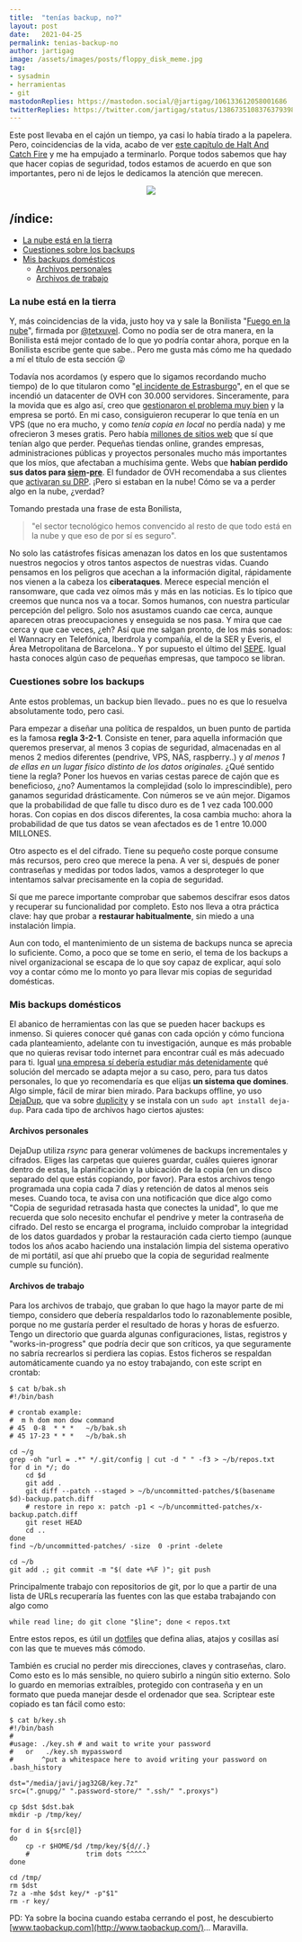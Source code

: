 ```yaml
---
title:  "tenías backup, no?"
layout: post
date:   2021-04-25
permalink: tenias-backup-no
author: jartigag
image: /assets/images/posts/floppy_disk_meme.jpg
tag:
- sysadmin
- herramientas
- git
mastodonReplies: https://mastodon.social/@jartigag/106133612058001686
twitterReplies: https://twitter.com/jartigag/status/1386735108376379398
---
```


Este post llevaba en el cajón un tiempo, ya casi lo había tirado a la papelera.
Pero, coincidencias de la vida, acabo de ver [este capítulo de Halt And Catch Fire](https://youtu.be/g4I4r9mkkNA) y me ha empujado a terminarlo.
Porque todos sabemos que hay que hacer copias de seguridad, todos estamos de acuerdo en que son importantes,
pero ni de lejos le dedicamos la atención que merecen.

<p align="center">
<img src="{{site.baseurl}}/assets/images/posts/floppy_disk_meme.jpg">
</p>

## /índice:

<!-- vim-markdown-toc GFM -->

* [La nube está en la tierra](#la-nube-está-en-la-tierra)
* [Cuestiones sobre los backups](#cuestiones-sobre-los-backups)
* [Mis backups domésticos](#mis-backups-domésticos)
    * [Archivos personales](#archivos-personales)
    * [Archivos de trabajo](#archivos-de-trabajo)

<!-- vim-markdown-toc -->

### La nube está en la tierra

Y, más coincidencias de la vida, justo hoy va y sale la Bonilista "[Fuego en la nube](https://mailchi.mp/bonillaware/la-bonilista-de-txetxu)",
firmada por [@tetxuvel](https://twitter.com/txetxuvel). Como no podía ser de otra manera, en la Bonilista está mejor contado de lo que
yo podría contar ahora, porque en la Bonilista escribe gente que sabe.. Pero me gusta más cómo me ha quedado a mí el título de esta sección 😜

Todavía nos acordamos (y espero que lo sigamos recordando mucho tiempo) de lo que titularon como "[el incidente de Estrasburgo](https://twitter.com/xgarreau/status/1369559995491172354)",
en el que se incendió un datacenter de OVH con 30.000 servidores. Sinceramente, para la movida que es algo así, creo que
[gestionaron el problema muy bien](https://www.ovh.ie/news/press/cpl1786.strasbourg-datacentre-latest-information) y la empresa se portó.
En mi caso, consiguieron recuperar lo que tenía en un VPS (que no era mucho, y como *tenía copia en local* no perdía nada) y me ofrecieron
3 meses gratis. Pero había [millones de sitios web](https://www.reuters.com/article/us-france-ovh-fire-idUSKBN2B20NU) que sí que tenían algo que perder.
Pequeñas tiendas online, grandes empresas, administraciones públicas y proyectos personales mucho más importantes que los míos, que afectaban
a muchísima gente. Webs que **habían perdido sus datos
para [siem](https://www.datacenterdynamics.com/en/news/ovh-fire-destroys-rust-game-data-takes-other-sites-offline/)-[pre](https://twitter.com/amhashish/status/1369553833395957760)**.
El fundador de OVH recomendaba a sus clientes que [activaran su DRP](https://twitter.com/olesovhcom/status/1369478732247932929).
¡Pero si estaban en la nube! Cómo se va a perder algo en la nube, ¿verdad?

Tomando prestada una frase de esta Bonilista,
> "el sector tecnológico hemos convencido al resto de que todo está en la nube y que eso de por sí es seguro".

No solo las catástrofes físicas amenazan los datos en los que sustentamos nuestros negocios y otros tantos aspectos de nuestras vidas.
Cuando pensamos en los peligros que acechan a la información digital, rápidamente nos vienen a la cabeza los **ciberataques**.
Merece especial mención el ransomware, que cada vez oímos más y más en las noticias. Es lo típico que creemos que nunca nos va a tocar.
Somos humanos, con nuestra particular percepción del peligro. Solo nos asustamos cuando cae cerca, aunque aparecen otras preocupaciones
y enseguida se nos pasa. Y mira que cae cerca y que cae veces, ¿eh? Así que me salgan pronto, de los más sonados: el Wannacry en Telefónica,
Iberdrola y compañía, el de la SER y Everis, el Área Metropolitana de Barcelona.. Y por supuesto el último del
[SEPE](https://www.economiadigital.es/economia/el-hackeo-al-sepe-retrasa-el-cobro-de-prestaciones-de-mas-de-100-000-parados.html).
Igual hasta conoces algún caso de pequeñas empresas, que tampoco se libran.

### Cuestiones sobre los backups

Ante estos problemas, un backup bien llevado.. pues no es que lo resuelva absolutamente todo, pero casi.

Para empezar a diseñar una política de respaldos, un buen punto de partida es la famosa **regla 3-2-1**.
Consiste en tener, para aquella información que queremos preservar, al menos 3 copias de seguridad,
almacenadas en al menos 2 medios diferentes (pendrive, VPS, NAS, raspberry..) y *al menos 1 de ellas
en un lugar físico distinto de los datos originales*. ¿Qué sentido tiene la regla? Poner los huevos en varias cestas parece de cajón que es
beneficioso, ¿no? Aumentamos la complejidad (solo lo imprescindible), pero ganamos seguridad drásticamente. Con números se ve aún mejor.
Digamos que la probabilidad de que falle tu disco duro es de 1 vez cada 100.000 horas. Con copias en dos discos diferentes,
la cosa cambia mucho: ahora la probabilidad de que tus datos se vean afectados es de 1 entre 10.000 MILLONES.

Otro aspecto es el del cifrado. Tiene su pequeño coste porque consume más recursos, pero creo que merece la pena.
A ver si, después de poner contraseñas y medidas por todos lados, vamos a desproteger lo que intentamos salvar precisamente en la copia de seguridad.

Sí que me parece importante comprobar que sabemos descifrar esos datos y recuperar su funcionalidad por completo.
Esto nos lleva a otra práctica clave: hay que probar a **restaurar habitualmente**, sin miedo a una instalación limpia.

Aun con todo, el mantenimiento de un sistema de backups nunca se aprecia lo suficiente.
Como, a poco que se tome en serio, el tema de los backups a nivel organizacional se escapa de lo que soy capaz de explicar,
aquí solo voy a contar cómo me lo monto yo para llevar mis copias de seguridad domésticas.

### Mis backups domésticos

El abanico de herramientas con las que se pueden hacer backups es inmenso. Si quieres conocer qué ganas
con cada opción y cómo funciona cada planteamiento, adelante con tu investigación, aunque es más probable
que no quieras revisar todo internet para encontrar cuál es más adecuado para ti. Igual
[una empresa sí debería estudiar más detenidamente](https://www.incibe.es/sites/default/files/contenidos/politicas/documentos/copias-seguridad.pdf)
qué solución del mercado se adapta mejor a su caso, pero, para tus datos personales, lo que yo
recomendaría es que elijas **un sistema que domines**. Algo simple, fácil de mirar bien mirado.
Para backups offline, yo uso [DejaDup](https://wiki.gnome.org/Apps/DejaDup), que va sobre [duplicity](http://duplicity.nongnu.org/) y se instala
con un `sudo apt install deja-dup`. Para cada tipo de archivos hago ciertos ajustes:

#### Archivos personales

DejaDup utiliza *rsync* para generar volúmenes de backups incrementales y cifrados.
Eliges las carpetas que quieres guardar, cuáles quieres ignorar dentro de estas, la planificación y la ubicación de la copia
(en un disco separado del que estás copiando, por favor). Para estos archivos tengo programada una copia cada 7 días y retención de datos al menos seis meses.
Cuando toca, te avisa con una notificación que dice algo como "Copia de seguridad retrasada hasta que conectes la unidad",
lo que me recuerda que solo necesito enchufar el pendrive y meter la contraseña de cifrado.
Del resto se encarga el programa, incluido comprobar la integridad de los datos guardados y probar la restauración cada
cierto tiempo (aunque todos los años acabo haciendo una instalación limpia del sistema operativo de mi portátil, así que
ahí pruebo que la copia de seguridad realmente cumple su función).

#### Archivos de trabajo

Para los archivos de trabajo, que graban lo que hago la mayor parte de mi tiempo, considero que debería respaldarlos
todo lo razonablemente posible, porque no me gustaría perder el resultado de horas y horas de esfuerzo.
Tengo un directorio que guarda algunas configuraciones, listas, registros y "works-in-progress" que podría decir que son críticos,
ya que seguramente no sabría recrearlos si perdiera las copias. Estos ficheros se respaldan automáticamente cuando ya no estoy trabajando,
con este script en crontab:

```
$ cat b/bak.sh
#!/bin/bash

# crontab example:
#  m h dom mon dow command
# 45  0-8  * * *   ~/b/bak.sh
# 45 17-23 * * *   ~/b/bak.sh

cd ~/g
grep -oh "url = .*" */.git/config | cut -d " " -f3 > ~/b/repos.txt
for d in */; do
    cd $d
    git add .
    git diff --patch --staged > ~/b/uncommitted-patches/$(basename $d)-backup.patch.diff
    # restore in repo x: patch -p1 < ~/b/uncommitted-patches/x-backup.patch.diff
    git reset HEAD
    cd ..
done
find ~/b/uncommitted-patches/ -size  0 -print -delete

cd ~/b
git add .; git commit -m "$( date +%F )"; git push
```

Principalmente trabajo con repositorios de git, por lo que a partir de una lista de URLs recuperaría las fuentes con las que estaba trabajando
con algo como

`while read line; do git clone "$line"; done < repos.txt`

Entre estos repos, es útil un [dotfiles](https://github.com/jartigag/dotfiles) que defina alias, atajos y cosillas así con las que te mueves más cómodo.

También es crucial no perder mis direcciones, claves y contraseñas, claro.
Como esto es lo más sensible, no quiero subirlo a ningún sitio externo.
Solo lo guardo en memorias extraíbles, protegido con contraseña y en un formato que pueda manejar desde el ordenador que sea.
Scriptear este copiado es tan fácil como esto:

```
$ cat b/key.sh
#!/bin/bash
#
#usage: ./key.sh # and wait to write your password
#   or   ./key.sh mypassword
#       ^put a whitespace here to avoid writing your password on .bash_history

dst="/media/javi/jag32GB/key.7z"
src=(".gnupg/" ".password-store/" ".ssh/" ".proxys")

cp $dst $dst.bak
mkdir -p /tmp/key/

for d in ${src[@]}
do
    cp -r $HOME/$d /tmp/key/${d//.}
    #              trim dots ^^^^^
done

cd /tmp/
rm $dst
7z a -mhe $dst key/* -p"$1"
rm -r key/
```

PD: Ya sobre la bocina cuando estaba cerrando el post, he descubierto [www.taobackup.com](http://www.taobackup.com/)... Maravilla.
